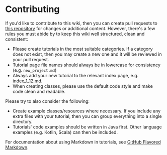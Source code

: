 # Contributing

If you'd like to contribute to this wiki, then you can create pull requests to
[this repository](https://github.com/Mod-DevCafeTeam/MDC-Modding-Wiki) for changes or additional content. However,
there's a few rules you must abide by to keep this wiki well structured, clean and consistent:

* Please create tutorials in the most suitable categories. If a category does not exist, then you may create a new one
and it will be reviewed in your pull request.
* Tutorial page file names should always be in lowercase for consistency (e.g. `new_project.md`)
* Always add your new tutorial to the relevant index page, e.g. 
[index_1_12.md](https://github.com/Mod-DevCafeTeam/MDC-Modding-Wiki/blob/master/pages/1_12/index_1_12.md).
* When creating classes, please use the default code style and make code clean and readable.

Please try to also consider the following:

* Create example classes/resources where necessary. If you include any extra files with your tutorial, then you can
group everything into a single directory.
* Tutorials' code examples should be written in Java first. Other language examples (e.g. Kotlin, Scala) can then be
included.

For documentation about using Markdown in tutorials, see
[GitHub Flavored Markdown](https://guides.github.com/features/mastering-markdown/).
